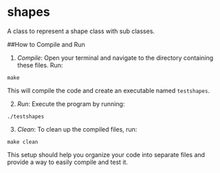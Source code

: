 # shapes
A class to represent a shape class with sub classes.

##How to Compile and Run
1. *Compile*: Open your terminal and navigate to the directory containing these files. Run:
```
make
```
This will compile the code and create an executable named `testshapes`.

2. *Run*: Execute the program by running:
```
./testshapes
```
3. *Clean*: To clean up the compiled files, run:
```
make clean
```
This setup should help you organize your code into separate files and provide a way to easily compile and test it.







